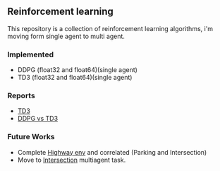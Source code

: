 ## Reinforcement learning 
This repository is a collection of reinforcement learning algorithms, i'm moving form single agent to multi agent.

### Implemented
* DDPG (float32 and float64)(single agent)
* TD3 (float32 and float64)(single agent)

### Reports
* [TD3](https://api.wandb.ai/links/morassocristian0/02b6zau7)
* [DDPG vs TD3](https://api.wandb.ai/links/morassocristian0/lewpmhy6)

### Future Works
* Complete [Highway env](http://highway-env.farama.org/environments/highway/) and correlated (Parking and Intersection)
* Move to [Intersection](http://highway-env.farama.org/multi_agent/) multiagent task.